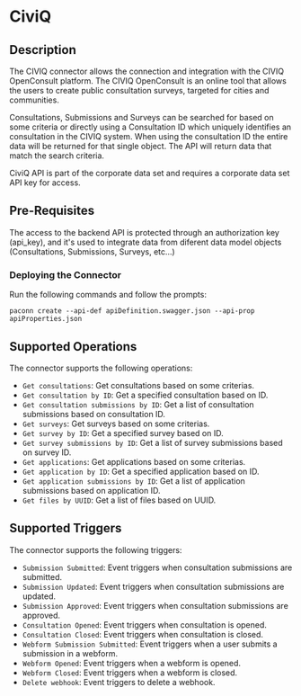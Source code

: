 # CiviQ

## Description
The CIVIQ connector allows the connection and integration with the CIVIQ OpenConsult platform. 
The CIVIQ OpenConsult is an online tool that allows the users to create public consultation surveys, targeted for cities and communities.

Consultations, Submissions and Surveys can be searched for based on some criteria or directly using a Consultation ID which uniquely identifies an consultation in the CIVIQ system. 
When using the consultation ID the entire data will be returned for that single object.
The API will return data that match the search criteria.

CiviQ API is part of the corporate data set and requires a corporate data set API key for access.


## Pre-Requisites
The access to the backend API is protected through an authorization key (api_key), and it's used to integrate data from diferent data model 
objects (Consultations, Submissions, Surveys, etc...)


### Deploying the Connector
Run the following commands and follow the prompts:

```paconn
paconn create --api-def apiDefinition.swagger.json --api-prop apiProperties.json
```


## Supported Operations
The connector supports the following operations:
* `Get consultations`: Get consultations based on some criterias.
* `Get consultation by ID`: Get a specified consultation based on ID.
* `Get consultation submissions by ID`: Get a list of consultation submissions based on consultation ID.
* `Get surveys`: Get surveys based on some criterias.
* `Get survey by ID`: Get a specified survey based on ID.
* `Get survey submissions by ID`: Get a list of survey submissions based on survey ID.
* `Get applications`: Get applications based on some criterias.
* `Get application by ID`: Get a specified application based on ID.
* `Get application submissions by ID`: Get a list of application submissions based on application ID.
* `Get files by UUID`: Get a list of files based on UUID.


## Supported Triggers
The connector supports the following triggers:
* `Submission Submitted`: Event triggers when consultation submissions are submitted.
* `Submission Updated`: Event triggers when consultation submissions are updated.
* `Submission Approved`: Event triggers when consultation submissions are approved.
* `Consultation Opened`: Event triggers when consultation is opened.
* `Consultation Closed`: Event triggers when consultation is closed.
* `Webform Submission Submitted`: Event triggers when a user submits a submission in a webform.
* `Webform Opened`: Event triggers when a webform is opened.
* `Webform Closed`: Event triggers when a webform is closed.
* `Delete webhook`: Event triggers to delete a webhook.